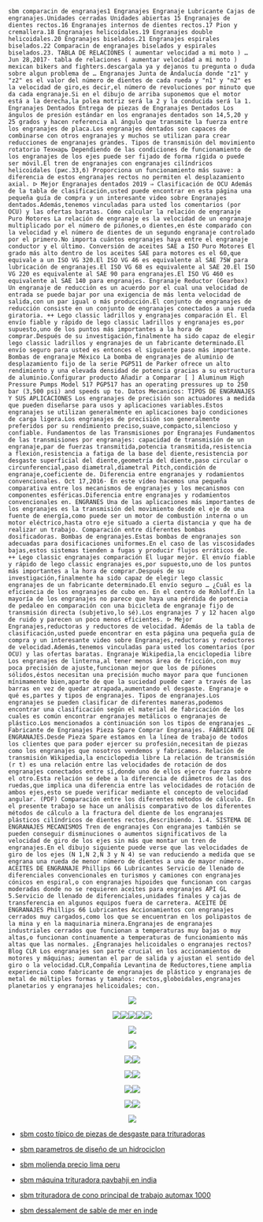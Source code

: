 
```
sbm comparacin de engranajes1 Engranajes Engranaje Lubricante Cajas de engranajes.Unidades cerradas Unidades abiertas 15 Engranajes de dientes rectos.16 Engranajes internos de dientes rectos.17 Pion y cremallera.18 Engranajes helicoidales.19 Engranajes double helicoidales.20 Engranajes biselados.21 Engranajes espirales biselados.22 Comparacin de engranajes biselados y espirales biselados.23. TABLA DE RELACIONES ( aumentar velocidad a mi moto ) … Jun 28,2017· tabla de relaciones ( aumentar velocidad a mi moto ) mexican bikers and fighters.descargala ya y dejanos tu pregunta o duda sobre algun problema de … Engranajes Junta de Andalucía donde "z1" y "z2" es el valor del número de dientes de cada rueda y "n1" y "n2" es la velocidad de giro,es decir,el número de revoluciones por minuto que da cada engranaje.Si en el dibujo de arriba suponemos que el motor está a la derecha,la polea motriz será la 2 y la conducida será la 1. Engranajes Dentados Entrega de piezas de Engranajes Dentados Los ángulos de presión estándar en los engranajes dentados son 14,5,20 y 25 grados y hacen referencia al ángulo que transmite la fuerza entre los engranajes de placa.Los engranajes dentados son capaces de combinarse con otros engranajes y muchos se utilizan para crear reducciones de engranajes grandes. Tipos de transmisión del movimiento rotatorio Технарь Dependiendo de las condiciones de funcionamiento de los engranajes de los ejes puede ser fijado de forma rígida o puede ser móvil.El tren de engranajes con engranajes cilíndricos helicoidales (рис.33,б) Proporciona un funcionamiento más suave: a diferencia de estos engranajes rectos no permiten el desplazamiento axial. ᐅ Mejor Engranajes dentados 2019 ⇒ Clasificación de OCU Además de la tabla de clasificación,usted puede encontrar en esta página una pequeña guía de compra y un interesante video sobre Engranajes dentados.Además,tenemos vinculadas para usted los comentarios (por OCU) y las ofertas baratas. Cómo calcular la relación de engranaje Puro Motores La relación de engranaje es la velocidad de un engranaje multiplicado por el número de piñones,o dientes,en éste comparado con la velocidad y el número de dientes de un segundo engranaje controlado por el primero.No importa cuántos engranajes haya entre el engranaje conductor y el último. Conversión de aceites SAE a ISO Puro Motores El grado más alto dentro de los aceites SAE para motores es el 60,que equivale a un ISO VG 320.El ISO VG 46 es equivalente al SAE 75W para lubricación de engranajes.El ISO VG 68 es equivalente al SAE 20.El ISO VG 220 es equivalente al SAE 90 para engranajes.El ISO VG 460 es equivalente al SAE 140 para engranajes. Engranaje Reductor (Gearbox) Un engranaje de reducción es un acuerdo por el cual una velocidad de entrada se puede bajar por una exigencia de más lenta velocidad de salida,con un par igual o más producción.El conjunto de engranajes de reducción consiste en un conjunto de engranajes conectados a una rueda giratoria. ++ Lego classic ladrillos y engranajes comparación El. El envío fiable y rápido de lego classic ladrillos y engranajes es,por supuesto,uno de los puntos más importantes a la hora de comprar.Después de su investigación,finalmente ha sido capaz de elegir lego classic ladrillos y engranajes de un fabricante determinado.El envío seguro para usted es entonces el siguiente paso más importante. Bombas de engranaje México La bomba de engranajes de aluminio de desplazamiento fijo de la serie PGP511 de Parker ofrece un alto rendimiento y una elevada densidad de potencia gracias a su estructura de aluminio.Configurar producto Añadir a Comparar [ ] Aluminum High Pressure Pumps Model 517 PGP517 has an operating pressures up to 250 bar (3,500 psi) and speeds up to. Datos Mecanicos: TIPOS DE ENGRANAJES Y SUS APLICACIONES Los engranajes de precisión son actuadores a medida que pueden diseñarse para usos y aplicaciones variables.Estos engranajes se utilizan generalmente en aplicaciones bajo condiciones de carga ligera.Los engranajes de precisión son generalmente preferidos por su rendimiento preciso,suave,compacto,silencioso y confiable. Fundamentos de las Transmisiones por Engranajes Fundamentos de las transmisiones por engranajes: capacidad de transmisión de un engranaje,par de fuerzas transmitida,potencia transmitida,resistencia a flexión,resistencia a fatiga de la base del diente,resistencia por desgaste superficial del diente,geometría del diente,paso circular o circunferencial,paso diametral,diametral Pitch,condición de engranaje,coeficiente de. Diferencia entre engranajes y rodamientos convencionales. Oct 17,2016· En este vídeo hacemos una pequeña comparativa entre los mecanismos de engranajes y los mecanismos con componentes esféricas.Diferencia entre engranajes y rodamientos convencionales en. ENGRANES Una de las aplicaciones más importantes de los engranajes es la transmisión del movimiento desde el eje de una fuente de energía,como puede ser un motor de combustión interna o un motor eléctrico,hasta otro eje situado a cierta distancia y que ha de realizar un trabajo. Comparación entre diferentes bombas dosificadoras. Bombas de engranajes.Estas bombas de engranajes son adecuadas para dosificaciones uniformes.En el caso de las viscosidades bajas,estos sistemas tienden a fugas y producir flujos erráticos de. ++ Lego classic engranajes comparación El lugar mejor. El envío fiable y rápido de lego classic engranajes es,por supuesto,uno de los puntos más importantes a la hora de comprar.Después de su investigación,finalmente ha sido capaz de elegir lego classic engranajes de un fabricante determinado.El envío seguro … ¿Cuál es la eficiencia de los engranajes de cubo en. En el centro de Rohloff.En la mayoría de los engranajes no parece que haya una pérdida de potencia de pedaleo en comparación con una bicicleta de engranaje fijo de transmisión directa (subjetivo,lo sé).Los engranajes 7 y 12 hacen algo de ruido y parecen un poco menos eficientes. ᐅ Mejor Engranajes,reductoras y reductores de velocidad. Además de la tabla de clasificación,usted puede encontrar en esta página una pequeña guía de compra y un interesante video sobre Engranajes,reductoras y reductores de velocidad.Además,tenemos vinculadas para usted los comentarios (por OCU) y las ofertas baratas. Engranaje Wikipedia,la enciclopedia libre Los engranajes de linterna,al tener menos área de fricción,con muy poca precisión de ajuste,funcionan mejor que los de piñones sólidos,éstos necesitan una precisión mucho mayor para que funcionen mínimamente bien,aparte de que la suciedad puede caer a través de las barras en vez de quedar atrapada,aumentando el desgaste. Engranaje ⚙ qué es,partes y tipos de engranajes. Tipos de engranajes.Los engranajes se pueden clasificar de diferentes maneras,podemos encontrar una clasificación según el material de fabricación de los cuales es común encontrar engranajes metálicos o engranajes de plástico.Los mencionados a continuación son los tipos de engranajes … Fabricante de Engranajes Pieza Spare Comprar Engranajes. FABRICANTE DE ENGRANAJES.Desde Pieza Spare estamos en la línea de trabajo de todos los clientes que para poder ejercer su profesión,necesitan de piezas como los engranajes que nosotros vendemos y fabricamos. Relación de transmisión Wikipedia,la enciclopedia libre La relación de transmisión (r t) es una relación entre las velocidades de rotación de dos engranajes conectados entre sí,donde uno de ellos ejerce fuerza sobre el otro.Esta relación se debe a la diferencia de diámetros de las dos ruedas,que implica una diferencia entre las velocidades de rotación de ambos ejes,esto se puede verificar mediante el concepto de velocidad angular. (PDF) Comparación entre los diferentes métodos de cálculo. En el presente trabajo se hace un análisis comparativo de los diferentes métodos de cálculo a la fractura del diente de los engranajes plásticos cilíndricos de dientes rectos,describiendo. 1.4. SISTEMA DE ENGRANAJES MECANISMOS Tren de engranajes Con engranajes también se pueden conseguir disminuciones o aumentos significativos de la velocidad de giro de los ejes sin más que montar un tren de engranajes.En el dibujo siguiente puede verse que las velocidades de giro de los ejes (N 1,N 2,N 3 y N 4) se van reduciendo a medida que se engrana una rueda de menor número de dientes a una de mayor número. ACEITES DE ENGRANAJE Phillips 66 Lubricantes Servicio de llenado de diferenciales convencionales en turismos y camiones con engranajes cónicos en espiral,o con engranajes hipoides que funcionan con cargas moderadas donde no se requieren aceites para engranajes API GL 5.Servicio de llenado de diferenciales,unidades finales y cajas de transferencia en algunos equipos fuera de carretera. ACEITE DE ENGRANAJES Phillips 66 Lubricantes Accionamientos con engranajes cerrados muy cargados,como los que se encuentran en los polipastos de la mina y en la maquinaria minera.Engranajes de engranajes industriales cerrados que funcionan a temperaturas muy bajas o muy altas,o funcionan continuamente a temperaturas de funcionamiento más altas que las normales. ¿Engranajes helicoidales o engranajes rectos? Blog CLR Los engranajes son parte crucial en los accionamientos de motores y máquinas; aumentan el par de salida y ajustan el sentido del giro o la velocidad.CLR,Compañía Levantina de Reductores,tiene amplia experiencia como fabricante de engranajes de plástico y engranajes de metal de múltiples formas y tamaños: rectos,globoidales,engranajes planetarios y engranajes helicoidales; con. 
```

<div align="center">

<a href="https://es-crusher.shibang-china.com/github&k=sbm+comparacin+de+engranajes"><img src="https://static.shibang-china.com/es/crusher/logo.jpg"></a>

<a href="https://es-crusher.shibang-china.com/github&k=sbm+comparacin+de+engranajes"><img src="https://static.shibang-china.com/es/crusher/index.jpg"></a><a href="https://es-crusher.shibang-china.com/material.htmlgithub&k=sbm+comparacin+de+engranajes"><img src="https://static.shibang-china.com/es/crusher/material.jpg"></a><a href="https://es-crusher.shibang-china.com/application.htmlgithub&k=sbm+comparacin+de+engranajes"><img src="https://static.shibang-china.com/es/crusher/application.jpg"></a><a href="https://es-crusher.shibang-china.com/aboutus.htmlgithub&k=sbm+comparacin+de+engranajes"><img src="https://static.shibang-china.com/es/crusher/aboutus.jpg"></a><a href="https://es-crusher.shibang-china.com/contact.htmlgithub&k=sbm+comparacin+de+engranajes"><img src="https://static.shibang-china.com/es/crusher/contact.jpg"></a>

<a href="https://es-crusher.shibang-china.com/github&k=sbm+comparacin+de+engranajes"><img src="https://static.shibang-china.com/es/crusher/banner.jpg"></a>

<a href="https://swt.shibang-china.com/github&k=sbm+comparacin+de+engranajes"><img src="https://static.shibang-china.com/es/crusher/text.jpg"></a>

<a href="https://swt.shibang-china.com/github&k=sbm+comparacin+de+engranajes"><img src="https://static.shibang-china.com/es/crusher/chat.jpg"></a><a href="https://es-crusher.shibang-china.com/contact.htmlgithub&k=sbm+comparacin+de+engranajes"><img src="https://static.shibang-china.com/es/crusher/message.jpg"></a>

<a href="https://es-crusher.shibang-china.com/products/pe.htmlgithub&k=sbm+comparacin+de+engranajes"><img src="https://static.shibang-china.com/es/crusher/pe.jpg"></a><a href="https://es-crusher.shibang-china.com/products/pf.htmlgithub&k=sbm+comparacin+de+engranajes"><img src="https://static.shibang-china.com/es/crusher/pf.jpg"></a>

<a href="https://es-crusher.shibang-china.com/products/hpt.htmlgithub&k=sbm+comparacin+de+engranajes"><img src="https://static.shibang-china.com/es/crusher/hpt.jpg"></a><a href="https://es-crusher.shibang-china.com/products/vsi.htmlgithub&k=sbm+comparacin+de+engranajes"><img src="https://static.shibang-china.com/es/crusher/vsi.jpg"></a>

<a href="https://es-crusher.shibang-china.com/products/klv.htmlgithub&k=sbm+comparacin+de+engranajes"><img src="https://static.shibang-china.com/es/crusher/klv.jpg"></a><a href="https://es-crusher.shibang-china.com/products/portable.htmlgithub&k=sbm+comparacin+de+engranajes"><img src="https://static.shibang-china.com/es/crusher/portable.jpg"></a>

<a href="https://swt.shibang-china.com/github&k=sbm+comparacin+de+engranajes"><img src="https://static.shibang-china.com/es/crusher/case.jpg"></a>

</div>


* [sbm costo típico de piezas de desgaste para trituradoras](sbm%20costo%20t%C3%ADpico%20de%20piezas%20de%20desgaste%20para%20trituradoras.md)

* [sbm parametros de diseño de un hidrociclon](sbm%20parametros%20de%20dise%C3%B1o%20de%20un%20hidrociclon.md)

* [sbm molienda precio lima peru](sbm%20molienda%20precio%20lima%20peru.md)

* [sbm máquina trituradora pavbahji en india](sbm%20m%C3%A1quina%20trituradora%20pavbahji%20en%20india.md)

* [sbm trituradora de cono principal de trabajo automax 1000](sbm%20trituradora%20de%20cono%20principal%20de%20trabajo%20automax%201000.md)

* [sbm dessalement de sable de mer en inde](sbm%20dessalement%20de%20sable%20de%20mer%20en%20inde.md)